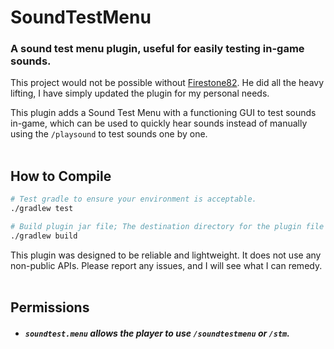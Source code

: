 # SoundTestMenu
### A sound test menu plugin, useful for easily testing in-game sounds.
This project would not be possible without [Firestone82](https://github.com/Firestone82/PlaySoundTester). He did all the heavy lifting, I have simply updated the plugin for my personal needs.

This plugin adds a Sound Test Menu with a functioning GUI to test sounds in-game, which can be used to quickly hear sounds instead of manually using the `/playsound` to test sounds one by one.
<br /><br />

## How to Compile

```bash
# Test gradle to ensure your environment is acceptable.
./gradlew test
```
```bash
# Build plugin jar file; The destination directory for the plugin file will be `<Project Location>\build\libs\`.
./gradlew build
```

This plugin was designed to be reliable and lightweight. It does not use any non-public APIs.
Please report any issues, and I will see what I can remedy.
<br /><br />

## Permissions
* ##### `soundtest.menu` allows the player to use `/soundtestmenu` or `/stm`.